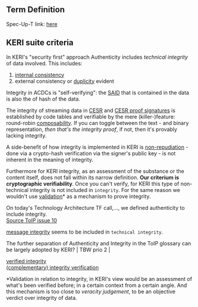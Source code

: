 ## Term Definition

Spec-Up-T link: <a href='https://weboftrust.github.io/WOT-terms/docs/glossary/integrity'>here</a>

## KERI suite criteria
In KERI's "security first" approach Authenticity includes _technical integrity_ of data involved. This includes:
1. [internal consistency](internal-inconsistency)
2. external consistency or [duplicity](duplicity) evident

Integrity in ACDCs is "self-verifying": the [SAID](self-addressing-identifier) that is contained in the data is also the of hash of the data.

The integrity of streaming data in [CESR](composable-event-streaming-representation) and [CESR proof signatures](cesr-proof-signatures) is established by code tables and verifiable by the mere (killer-)feature: round-robin [composability](composability). If you can toggle between the text - and binary representation, _then that's the integrity proof_, if not, then it's provably lacking integrity.

A side-benefit of how integrity is implemented in KERI is [non-repudiation](non-repudiable) - done via a crypto-hash verification via the signer's public key - is not inherent in the meaning of integrity.

Furthermore for KERI integrity, as an assessment of the substance or the content itself, does not fall within its narrow definition. 
**Our criterium is cryptographic verifiability**. Once you can't verify, for KERI this type of non-technical integrity is not included in `integrity`. For the same reason we wouldn't use [validation](validate)* as a mechanism to prove integrity.

On today's Technology Architecture TF call,..., we defined authenticity to include integrity.  
[Source ToIP issue 10](https://github.com/trustoverip/TechArch/issues/10)

[message integrity](https://github.com/trustoverip/TechArch/issues/10) seems to be included in `technical integrity`.

The further separation of Authenticity and Integrity in the ToIP glossary can be largely adopted by KERI? | TBW prio 2 |

[verified integrity](verified-integrity)  
[(complementary) integrity verification](complementary-integrity-verification)

*Validation in relation to integrity, in KERI's view would be an assessment of what's been verified before; in a certain context from a certain angle. And this mechanism is too close to _veracity judgement_, to be an objective verdict over integrity of data.
